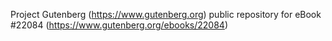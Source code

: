 Project Gutenberg (https://www.gutenberg.org) public repository for eBook #22084 (https://www.gutenberg.org/ebooks/22084)
